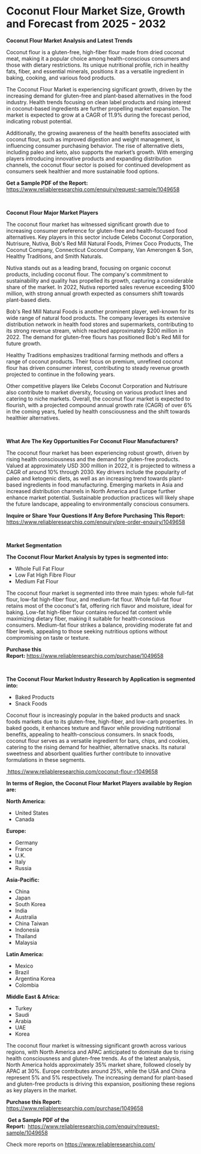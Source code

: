 <p><h1>Coconut Flour Market Size, Growth and Forecast from 2025 - 2032</h1></p><p><strong>Coconut Flour Market Analysis and Latest Trends</strong></p>
<p><p>Coconut flour is a gluten-free, high-fiber flour made from dried coconut meat, making it a popular choice among health-conscious consumers and those with dietary restrictions. Its unique nutritional profile, rich in healthy fats, fiber, and essential minerals, positions it as a versatile ingredient in baking, cooking, and various food products.</p><p>The Coconut Flour Market is experiencing significant growth, driven by the increasing demand for gluten-free and plant-based alternatives in the food industry. Health trends focusing on clean label products and rising interest in coconut-based ingredients are further propelling market expansion. The market is expected to grow at a CAGR of 11.9% during the forecast period, indicating robust potential.</p><p>Additionally, the growing awareness of the health benefits associated with coconut flour, such as improved digestion and weight management, is influencing consumer purchasing behavior. The rise of alternative diets, including paleo and keto, also supports the market’s growth. With emerging players introducing innovative products and expanding distribution channels, the coconut flour sector is poised for continued development as consumers seek healthier and more sustainable food options.</p></p>
<p><strong>Get a Sample PDF of the Report:&nbsp;</strong> <a href="https://www.reliableresearchiq.com/enquiry/request-sample/1049658?utm_campaign=2294&utm_medium=2&utm_source=Github&utm_content=ia&utm_term=14022025&utm_id=coconut-flour">https://www.reliableresearchiq.com/enquiry/request-sample/1049658</a></p>
<p>&nbsp;</p>
<p><strong>Coconut Flour Major Market Players</strong></p>
<p><p>The coconut flour market has witnessed significant growth due to increasing consumer preference for gluten-free and health-focused food alternatives. Key players in this sector include Celebs Coconut Corporation, Nutrisure, Nutiva, Bob's Red Mill Natural Foods, Primex Coco Products, The Coconut Company, Connecticut Coconut Company, Van Amerongen & Son, Healthy Traditions, and Smith Naturals.</p><p>Nutiva stands out as a leading brand, focusing on organic coconut products, including coconut flour. The company's commitment to sustainability and quality has propelled its growth, capturing a considerable share of the market. In 2022, Nutiva reported sales revenue exceeding $100 million, with strong annual growth expected as consumers shift towards plant-based diets.</p><p>Bob's Red Mill Natural Foods is another prominent player, well-known for its wide range of natural food products. The company leverages its extensive distribution network in health food stores and supermarkets, contributing to its strong revenue stream, which reached approximately $200 million in 2022. The demand for gluten-free flours has positioned Bob's Red Mill for future growth.</p><p>Healthy Traditions emphasizes traditional farming methods and offers a range of coconut products. Their focus on premium, unrefined coconut flour has driven consumer interest, contributing to steady revenue growth projected to continue in the following years.</p><p>Other competitive players like Celebs Coconut Corporation and Nutrisure also contribute to market diversity, focusing on various product lines and catering to niche markets. Overall, the coconut flour market is expected to flourish, with a projected compound annual growth rate (CAGR) of over 6% in the coming years, fueled by health consciousness and the shift towards healthier alternatives.</p></p>
<p>&nbsp;</p>
<p><strong>What Are The Key Opportunities For Coconut Flour Manufacturers?</strong></p>
<p><p>The coconut flour market has been experiencing robust growth, driven by rising health consciousness and the demand for gluten-free products. Valued at approximately USD 300 million in 2022, it is projected to witness a CAGR of around 10% through 2030. Key drivers include the popularity of paleo and ketogenic diets, as well as an increasing trend towards plant-based ingredients in food manufacturing. Emerging markets in Asia and increased distribution channels in North America and Europe further enhance market potential. Sustainable production practices will likely shape the future landscape, appealing to environmentally conscious consumers.</p></p>
<p><strong>Inquire or Share Your Questions If Any Before Purchasing This Report:</strong> <a href="https://www.reliableresearchiq.com/enquiry/pre-order-enquiry/1049658?utm_campaign=2294&utm_medium=2&utm_source=Github&utm_content=ia&utm_term=14022025&utm_id=coconut-flour">https://www.reliableresearchiq.com/enquiry/pre-order-enquiry/1049658</a></p>
<p>&nbsp;</p>
<p><strong>Market Segmentation</strong></p>
<p><strong>The Coconut Flour Market Analysis by types is segmented into:</strong></p>
<p><ul><li>Whole Full Fat Flour</li><li>Low Fat High Fibre Flour</li><li>Medium Fat Flour</li></ul></p>
<p><p>The coconut flour market is segmented into three main types: whole full-fat flour, low-fat high-fiber flour, and medium-fat flour. Whole full-fat flour retains most of the coconut's fat, offering rich flavor and moisture, ideal for baking. Low-fat high-fiber flour contains reduced fat content while maximizing dietary fiber, making it suitable for health-conscious consumers. Medium-fat flour strikes a balance, providing moderate fat and fiber levels, appealing to those seeking nutritious options without compromising on taste or texture.</p></p>
<p><strong>Purchase this Report:&nbsp;</strong><a href="https://www.reliableresearchiq.com/purchase/1049658?utm_campaign=2294&utm_medium=2&utm_source=Github&utm_content=ia&utm_term=14022025&utm_id=coconut-flour">https://www.reliableresearchiq.com/purchase/1049658</a></p>
<p>&nbsp;</p>
<p><strong>The Coconut Flour Market Industry Research by Application is segmented into:</strong></p>
<p><ul><li>Baked Products</li><li>Snack Foods</li></ul></p>
<p><p>Coconut flour is increasingly popular in the baked products and snack foods markets due to its gluten-free, high-fiber, and low-carb properties. In baked goods, it enhances texture and flavor while providing nutritional benefits, appealing to health-conscious consumers. In snack foods, coconut flour serves as a versatile ingredient for bars, chips, and cookies, catering to the rising demand for healthier, alternative snacks. Its natural sweetness and absorbent qualities further contribute to innovative formulations in these segments.</p></p>
<p><a href="https://www.reliableresearchiq.com/coconut-flour-r1049658?utm_campaign=2294&utm_medium=2&utm_source=Github&utm_content=ia&utm_term=14022025&utm_id=coconut-flour">&nbsp;https://www.reliableresearchiq.com/coconut-flour-r1049658</a></p>
<p><strong>In terms of Region, the Coconut Flour Market Players available by Region are:</strong></p>
<p>
    <p> <strong> North America: </strong>
        <ul>
            <li>United States</li>
            <li>Canada</li>
        </ul>
        </p> 
    <p> <strong> Europe: </strong>
        <ul>
            <li>Germany</li>
            <li>France</li>
            <li>U.K.</li>
            <li>Italy</li>
            <li>Russia</li>
        </ul>
        </p> 
    <p> <strong> Asia-Pacific: </strong>
        <ul>
            <li>China</li>
            <li>Japan</li>
            <li>South Korea</li>
            <li>India</li>
            <li>Australia</li>
            <li>China Taiwan</li>
            <li>Indonesia</li>
            <li>Thailand</li>
            <li>Malaysia</li>
        </ul>
        </p> 
    <p> <strong> Latin America: </strong>
        <ul>
            <li>Mexico</li>
            <li>Brazil</li>
            <li>Argentina Korea</li>
            <li>Colombia</li>
        </ul>
        </p> 
    <p> <strong> Middle East & Africa: </strong>
        <ul>
            <li>Turkey</li>
            <li>Saudi</li>
            <li>Arabia</li>
            <li>UAE</li>
            <li>Korea</li>
        </ul>
    </p>
    </p>
<p><p>The coconut flour market is witnessing significant growth across various regions, with North America and APAC anticipated to dominate due to rising health consciousness and gluten-free trends. As of the latest analysis, North America holds approximately 35% market share, followed closely by APAC at 30%. Europe contributes around 25%, while the USA and China represent 5% and 5% respectively. The increasing demand for plant-based and gluten-free products is driving this expansion, positioning these regions as key players in the market.</p></p>
<p><strong>Purchase this Report: </strong><a href="https://www.reliableresearchiq.com/purchase/1049658?utm_campaign=2294&utm_medium=2&utm_source=Github&utm_content=ia&utm_term=14022025&utm_id=coconut-flour">https://www.reliableresearchiq.com/purchase/1049658</a></p>
<p>&nbsp;<strong>Get a Sample PDF of the Report:&nbsp;&nbsp;</strong><a href="https://www.reliableresearchiq.com/enquiry/request-sample/1049658?utm_campaign=2294&utm_medium=2&utm_source=Github&utm_content=ia&utm_term=14022025&utm_id=coconut-flour">https://www.reliableresearchiq.com/enquiry/request-sample/1049658</a></p>
<p><strong></strong></p>
<p>Check more reports on <a href="https://www.reliableresearchiq.com/?utm_campaign=2294&utm_medium=2&utm_source=Github&utm_content=ia&utm_term=14022025&utm_id=coconut-flour">https://www.reliableresearchiq.com/</a></p>